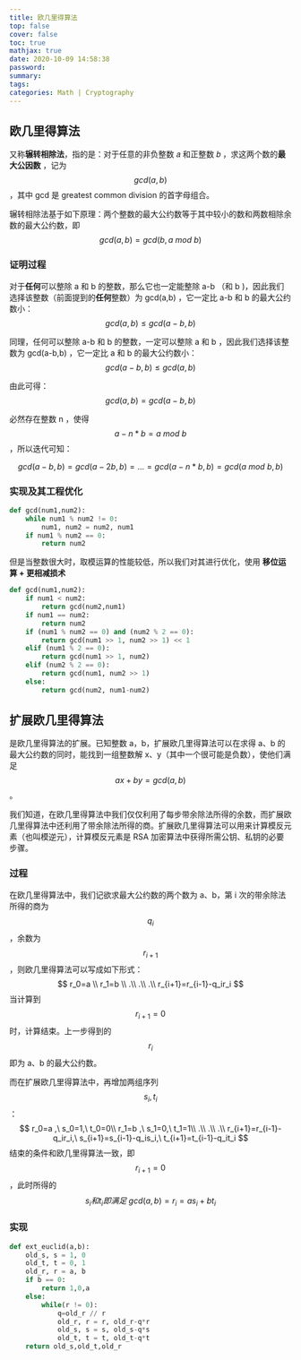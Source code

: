```yaml
---
title: 欧几里得算法
top: false
cover: false
toc: true
mathjax: true
date: 2020-10-09 14:58:38
password:
summary:
tags:
categories: Math | Cryptography
---
```














## 欧几里得算法

又称**辗转相除法**，指的是：对于任意的非负整数 𝑎 和正整数 𝑏 ，求这两个数的**最大公因数** ，记为 $$gcd(a,b)$$ ，其中 gcd 是 greatest common division 的首字母组合。

辗转相除法基于如下原理：两个整数的最大公约数等于其中较小的数和两数相除余数的最大公约数，即 $$gcd(a,b) = gcd(b,a\ mod\ b)$$ 

### 证明过程

对于**任何**可以整除 a 和 b 的整数，那么它也一定能整除 a-b （和 b )，因此我们选择该整数（前面提到的**任何**整数）为 gcd(a,b) ，它一定比 a-b 和 b 的最大公约数小：$$gcd(a,b) \le gcd(a-b,b)$$ 

同理，任何可以整除 a-b 和 b 的整数，一定可以整除 a 和 b ，因此我们选择该整数为 gcd(a-b,b) ，它一定比 a 和 b 的最大公约数小：$$gcd(a-b,b)\le gcd(a,b)$$

由此可得： $$gcd(a,b)=gcd(a-b,b)$$

必然存在整数 n ，使得 $$a - n*b = a \ mod\  b$$，所以迭代可知：

$$gcd(a-b,b)=gcd(a-2b,b)=...=gcd(a-n*b,b)=gcd(a \ mod\  b,b)$$

### 实现及其工程优化

```python
def gcd(num1,num2):
    while num1 % num2 != 0:
        num1, num2 = num2, num1
    if num1 % num2 == 0:
        return num2
```

但是当整数很大时，取模运算的性能较低，所以我们对其进行优化，使用 **移位运算 + 更相减损术**

```python
def gcd(num1,num2):
	if num1 < num2:
        return gcd(num2,num1)
    if num1 == num2:
        return num2
    if (num1 % num2 == 0) and (num2 % 2 == 0):
        return gcd(num1 >> 1, num2 >> 1) << 1
    elif (num1 % 2 == 0):
        return gcd(num1 >> 1, num2)
    elif (num2 % 2 == 0):
        return gcd(num1, num2 >> 1)
    else:
        return gcd(num2, num1-num2)
```

## 扩展欧几里得算法

是欧几里得算法的扩展。已知整数 a，b，扩展欧几里得算法可以在求得 a、b 的最大公约数的同时，能找到一组整数解 x、y（其中一个很可能是负数），使他们满足 $$ax+by=gcd(a,b)$$ 。

我们知道，在欧几里得算法中我们仅仅利用了每步带余除法所得的余数，而扩展欧几里得算法中还利用了带余除法所得的商。扩展欧几里得算法可以用来计算模反元素（也叫模逆元），计算模反元素是 RSA  加密算法中获得所需公钥、私钥的必要步骤。

### 过程

在欧几里得算法中，我们记欲求最大公约数的两个数为 a、b，第 i 次的带余除法所得的商为 $$q_i$$ ，余数为 $$r_{i+1}$$ ，则欧几里得算法可以写成如下形式：
$$
r_0=a \\
r_1=b \\
.\\
.\\
.\\
r_{i+1}=r_{i-1}-q_ir_i
$$
当计算到 $$r_{i+1}=0$$ 时，计算结束。上一步得到的 $$r_i$$ 即为 a、b 的最大公约数。

而在扩展欧几里得算法中，再增加两组序列 $$s_i,t_i$$ ：
$$
r_0=a ,\ s_0=1,\ t_0=0\\
r_1=b ,\ s_1=0,\ t_1=1\\
.\\
.\\
.\\
r_{i+1}=r_{i-1}-q_ir_i,\ s_{i+1}=s_{i-1}-q_is_i,\ t_{i+1}=t_{i-1}-q_it_i
$$
结束的条件和欧几里得算法一致，即 $$r_{i+1}=0$$ ，此时所得的 $$s_i和t_i即满足\ gcd(a,b)=r_i=as_i+bt_i$$

### 实现

```python
def ext_euclid(a,b):
    old_s, s = 1, 0
    old_t, t = 0, 1
    old_r, r = a, b
    if b == 0:
        return 1,0,a
    else:
        while(r != 0):
            q=old_r // r
            old_r, r = r, old_r-q*r
            old_s, s = s, old_s-q*s
            old_t, t = t, old_t-q*t
    return old_s,old_t,old_r
```

